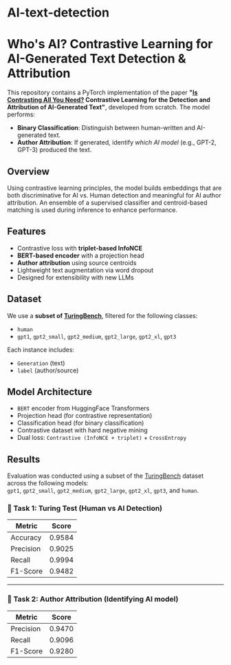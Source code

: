# AI-text-detection

# Who's AI? Contrastive Learning for AI-Generated Text Detection & Attribution

This repository contains a PyTorch implementation of the paper **"[Is Contrasting All You Need?](https://arxiv.org/abs/2407.09364) Contrastive Learning for the Detection and Attribution of AI-Generated Text"**, developed from scratch. The model performs:

- **Binary Classification**: Distinguish between human-written and AI-generated text.
- **Author Attribution**: If generated, identify _which AI model_ (e.g., GPT-2, GPT-3) produced the text.

## Overview

Using contrastive learning principles, the model builds embeddings that are both discriminative for AI vs. Human detection and meaningful for AI author attribution. An ensemble of a supervised classifier and centroid-based matching is used during inference to enhance performance.

## Features

- Contrastive loss with **triplet-based InfoNCE**
- **BERT-based encoder** with a projection head
- **Author attribution** using source centroids
- Lightweight text augmentation via word dropout
- Designed for extensibility with new LLMs

## Dataset

We use a **subset of [TuringBench](https://github.com/Mani-iitb/AI-text-detection/blob/main/all_gpt_train.csv)**, filtered for the following classes:

- `human`
- `gpt1`, `gpt2_small`, `gpt2_medium`, `gpt2_large`, `gpt2_xl`, `gpt3`

Each instance includes:

- `Generation` (text)
- `label` (author/source)

## Model Architecture

- `BERT` encoder from HuggingFace Transformers
- Projection head (for contrastive representation)
- Classification head (for binary classification)
- Contrastive dataset with hard negative mining
- Dual loss: `Contrastive (InfoNCE + triplet)` + `CrossEntropy`

## Results

Evaluation was conducted using a subset of the [TuringBench](https://github.com/Mani-iitb/AI-text-detection/blob/main/all_gpt_train.csv) dataset across the following models:  
`gpt1`, `gpt2_small`, `gpt2_medium`, `gpt2_large`, `gpt2_xl`, `gpt3`, and `human`.

### 🔎 Task 1: Turing Test (Human vs AI Detection)

| Metric    | Score  |
| --------- | ------ |
| Accuracy  | 0.9584 |
| Precision | 0.9025 |
| Recall    | 0.9994 |
| F1-Score  | 0.9482 |

---

### 🧠 Task 2: Author Attribution (Identifying AI model)

| Metric    | Score  |
| --------- | ------ |
| Precision | 0.9470 |
| Recall    | 0.9096 |
| F1-Score  | 0.9280 |
